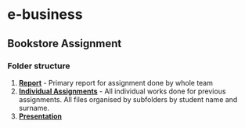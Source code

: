 # e-business

## Bookstore Assignment

### Folder structure

1. [**Report**](./1.%20Report/Welcome.md) - Primary report for assignment done by whole team
2. [**Individual Assignments**](./2.%20Individual%20Assignments/Index.md) - All individual works done for previous assignments. All files organised by subfolders by student name and surname.
3. [**Presentation**](https://docs.google.com/presentation/d/1cC4u8JOVOeBC1rwhRj0Ggro6ZIxPsUrxFoW4TRKnmn8/edit?usp=sharing)
